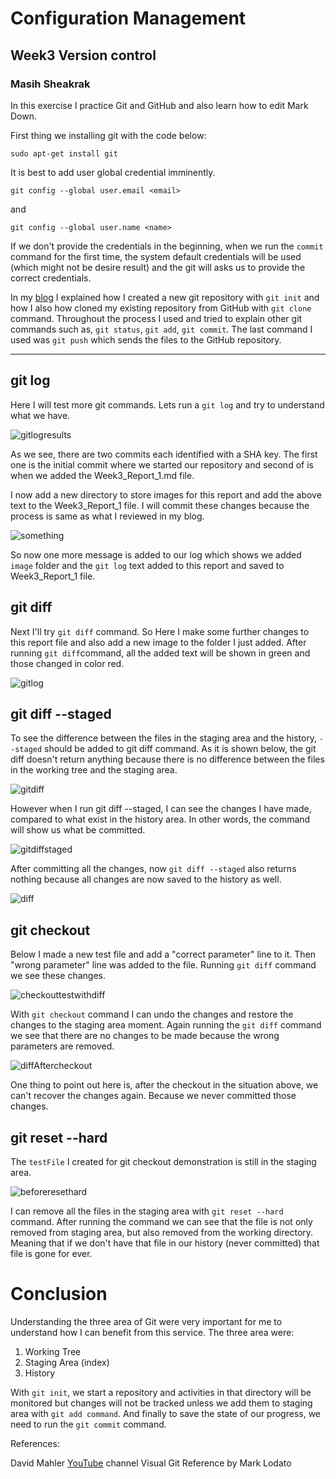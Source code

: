 # Configuration Management
## Week3 Version control
### Masih Sheakrak



In this exercise I practice Git and GitHub and also learn how to edit Mark Down.

First thing we installing git with the code below:

    sudo apt-get install git

It is best to add user global credential imminently.

    git config --global user.email <email>
and

    git config --global user.name <name>

If we don't provide the credentials in the beginning, when we run the `commit` command for the first time, the system default credentials will be used (which might not be desire result) and the git will asks us to provide the correct credentials.

In my [blog](https://masihsg.wordpress.com/masihs-h3) I explained how I created a new git repository with `git init` and how I also how cloned my existing repository from GitHub with `git clone` command. Throughout the process I used and tried to explain other git commands such as, `git status`, `git add`, `git commit`. The last command I used was `git push` which sends the files to the GitHub repository.


----
## git log


Here I will test more git commands. Lets run a `git log` and try to understand what we have.

![gitlogresults](images/git_List_and_Log.png)

As we see, there are two commits each identified with a SHA key. The first one is the initial commit where we started our repository and second of is when we added the Week3_Report_1.md file.

I now add a new directory to store images for this report and add the above text to the Week3_Report_1 file. I will commit these changes because the process is same as what I reviewed in my blog.  

![something](/images/git_log_and_image_folder_added1.png)

So now one more message is added to our log which shows we added `image` folder and the `git log` text added to this report and saved to Week3_Report_1 file.

## git diff

Next I'll try `git diff` command. So Here I make some further changes to this report file and also add a new image to the folder I just added. After running `git diff`command, all the added text will be shown in green and those changed in color red.  

![gitlog](/images/git-diff.png)

## git diff --staged

To see the difference between the files in the staging area and the history, `--staged` should be added to git diff command. As it is shown below, the git diff doesn't return anything because there is no difference between the files in the working tree and the staging area.

![gitdiff](/images/git_status_and_no_diff.png)

However when I run git diff --staged, I can see the changes I have made, compared to what exist in the history area. In other words, the command will show us what be committed.   

![gitdiffstaged](/images/git_diff_staged.png)

After committing all the changes, now `git diff --staged` also returns nothing because all changes are now saved to the history as well.

![diff](/images/git_diff_staged_after_commit.png)


## git checkout

Below I made a new test file and add a "correct parameter" line to it. Then "wrong parameter" line was added to the file. Running `git diff` command we see these changes.  

![checkouttestwithdiff](/images/testing_checkout.png)

With `git checkout` command I can undo the changes and restore the changes to the staging area moment. Again running the `git diff` command we see that there are no changes to be made because the wrong parameters are removed.

![diffAftercheckout](/images/git_diff_output_after_checkout_with_cat.png)

One thing to point out here is, after the checkout in the situation above, we can't recover the changes again. Because we never committed those changes.


## git reset --hard

The `testFile` I created for git checkout demonstration is still in the staging area.

![beforeresethard](/images/before_git_reset_testfile.png)

I can remove all the files in the staging area with `git reset --hard` command. After running the command we can see that the file is not only removed from staging area, but also removed from the working directory. Meaning that if we don't have that file in our history (never committed) that file is gone for ever.


# Conclusion

Understanding the three area of Git were very important for me to understand how I can benefit from this service. The three area were:

1. Working Tree
2. Staging Area (index)
3. History

With `git init`, we start a repository and activities in that directory will be monitored but changes will not be tracked unless we add them to staging area with `git add command`. And finally to save the state of our progress, we need to run the `git commit` command. 


References: 

David Mahler [YouTube](https://www.youtube.com/user/mahler711/featured) channel
Visual Git Reference by Mark Lodato [](https://marklodato.github.io/visual-git-guide/index-en.html)

